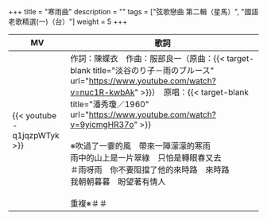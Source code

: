 +++
title = "寒雨曲"
description = ""
tags = ["弦歌戀曲 第二輯（星馬）", "國語老歌精選(一)（台）"]
weight = 5
+++

MV  | 歌詞  
--------------|-------
{{< youtube -q1jqzpWTyk >}}|作詞：陳蝶衣　作曲：服部良一（原曲：{{< target-blank title="淡谷のり子－雨のブルース" url="https://www.youtube.com/watch?v=nuc1R-kwbAk" >}}）　原唱：{{< target-blank title="潘秀瓊／1960" url="https://www.youtube.com/watch?v=9yicmgHR37o" >}}<br/><br/>※吹過了一霎的風　帶來一陣濛濛的寒雨 <br/>雨中的山上是一片翠綠　只怕是轉眼春又去 <br/>＃雨呀雨　你不要阻擋了他的來時路　來時路 <br/>我朝朝暮暮　盼望著有情人 <br/> <br/>重複※＃＃